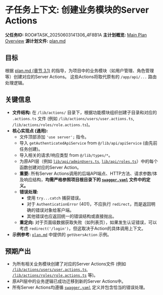 # 子任务上下文: 创建业务模块的Server Actions

**父任务ID:** ROO#TASK_20250603141306_4F8B1A
**主计划概览:** [Main Plan Overview](../../../plans/ROO#TASK_20250603141306_4F8B1A_plan_overview.md)
**源计划文件:** [plan.md](../../../plan.md)

## 目标

根据 [plan.md (章节 3.1)](../../../plan.md#31-创建业务模块的server-actions-例如--libactionsusersuseractionsts--libactionsrolesroleactionsts) 的指导，为项目中的业务模块（如用户管理、角色管理等）创建对应的Server Actions。
这些Actions将取代原有的 `/app/api/...` 路由处理逻辑。

## 关键信息

*   **文件结构:** 在 `/lib/actions/` 目录下，根据功能模块组织创建子目录和对应的 `.actions.ts` 文件 (例如 `/lib/actions/users/user.actions.ts`, `/lib/actions/roles/role.actions.ts`)。
*   **核心实现点 (通用):**
    *   文件顶部添加 `'use server';` 指令。
    *   导入 `getAuthenticatedApiService` from `@/lib/api/apiService` (由先前任务创建)。
    *   导入相关的请求/响应类型 from `@/lib/types/*`。
    *   为原API层（例如 [`lib/api/adminUsers.ts`](../../../lib/api/adminUsers.ts), [`lib/api/roles.ts`](../../../lib/api/roles.ts)）中的每个函数创建对应的Server Action。
    *   **重要:** 所有Server Actions调用的后端API端点、HTTP方法、请求参数/体及响应结构，**均需严格参照项目根目录下的 [`swagger.yaml`](../../../swagger.yaml) 文件中的定义。**
    *   **错误处理:**
        *   使用 `try...catch` 捕获错误。
        *   对于 `AuthenticationError` (401)，不应执行 `redirect`，而是返回明确的错误对象给客户端。
        *   其他错误也应返回统一的错误结构或直接抛出。
    *   **重定向:** 对于页面级数据获取失败（如列表页），如果发生认证错误，可以考虑 `redirect('/login')`，但这取决于Action的具体调用上下文。
*   **示例参考:** [`plan.md`](../../../plan.md) 中提供的 `getUsersAction` 示例。

## 预期产出

*   为所有相关业务模块创建了对应的Server Actions文件 (例如 [`/lib/actions/users/user.actions.ts`](../../../lib/actions/users/user.actions.ts), [`/lib/actions/roles/role.actions.ts`](../../../lib/actions/roles/role.actions.ts) 等)。
*   原API层中的业务逻辑已成功迁移到新的Server Actions中。
*   所有Server Actions均遵循 [`swagger.yaml`](../../../swagger.yaml) 定义并包含恰当的错误处理。